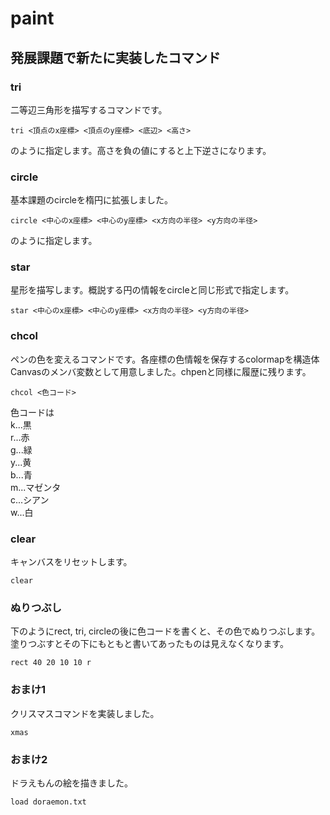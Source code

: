 # paint
## 発展課題で新たに実装したコマンド  
### tri
二等辺三角形を描写するコマンドです。
```
tri <頂点のx座標> <頂点のy座標> <底辺> <高さ>
```
のように指定します。高さを負の値にすると上下逆さになります。
### circle
基本課題のcircleを楕円に拡張しました。
```
circle <中心のx座標> <中心のy座標> <x方向の半径> <y方向の半径>
```
のように指定します。
### star
星形を描写します。概説する円の情報をcircleと同じ形式で指定します。
```
star <中心のx座標> <中心のy座標> <x方向の半径> <y方向の半径>
```
### chcol
ペンの色を変えるコマンドです。各座標の色情報を保存するcolormapを構造体Canvasのメンバ変数として用意しました。chpenと同様に履歴に残ります。
```
chcol <色コード>
```
色コードは  
k...黒  
r...赤  
g...緑  
y...黄  
b...青  
m...マゼンタ  
c...シアン  
w...白  

### clear
キャンバスをリセットします。
```
clear
```
### ぬりつぶし 
下のようにrect, tri, circleの後に色コードを書くと、その色でぬりつぶします。塗りつぶすとその下にもともと書いてあったものは見えなくなります。
```
rect 40 20 10 10 r
```

### おまけ1
クリスマスコマンドを実装しました。
```
xmas
```
### おまけ2
ドラえもんの絵を描きました。
```
load doraemon.txt
```



